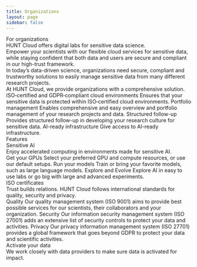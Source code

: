 ```yaml
---
title: Organizations
layout: page
sidebar: false
---
```


<div class="hc-home-page">
  <!-- <div class="hc-header">
    <div class="hc-header-img"></div>
  </div> -->

  <div class="hc-block" style="display: none;"></div>
<!----------------------------------------------->
<!-- Block: Freedom to explore -->
<!----------------------------------------------->

  <div class="hc-block">
    <div class="hc-block-container">
      <div class="hc-title-main font-weight-black">
        For organizations
      </div>
      <!-- <div class="hc-subtitle-main">
        Empower your scientists with our flexible cloud services for sensitive data, while staying confident that both data and users are secure and compliant in our high-trust framework.
      </div> -->
      <div class="hc-section">
        <v-row justify="center">
          <v-col cols="12" class="v-col-xs-12 v-col-sm-4 v-col-md-4">
            <ContactDialog title="Contact us" subject="Activate my data" size="x-large" elevation="2" block />
          </v-col>
<!--          <v-col cols="12" class="v-col-xs-12 v-col-sm-5 v-col-md-4">
            <CallDialog title="Talk to an expert" size="x-large" elevation="2" block />
          </v-col>
-->
        </v-row>
      </div>
    </div>
  </div>



<!----------------------------------------------->
<!-- Block: Offer -->
<!----------------------------------------------->


  <div class="hc-block">
    <div class="hc-block-container">
      <div class="hc-container-title">
        HUNT Cloud offers digital labs for sensitive data science.
      </div>
      <div class="hc-container-subtitle">
        Empower your scientists with our flexible cloud services for sensitive data, while staying confident that both data and users are secure and compliant in our high-trust framework.
      </div>
      <div class="hc-container-text" style="text-align: left;">
        In today’s data-driven science, organizations need secure, compliant and trustworthy solutions to easily manage sensitive data from many different research projects.
      </div>
    </div>
  </div>




  <div class="hc-block">
    <div class="hc-block-container">
      <div class="hc-container-title">
        At HUNT Cloud, we provide organizations with a comprehensive solution.
      </div>
      <v-row>
        <v-col cols="12" class="align-self-start v-col-xs-6 v-col-sm-6 v-col-md-3">
          <v-sheet class="mx-auto" color="transparent" style="max-width: 250px; min-width: 200px">
            <v-card class="pt-8" variant="outlined" height="220px" width="100%">
              <v-sheet class="mx-auto d-flex justify-center align-center" elevation="0" height="110px" color="transparent">
                <font-awesome-icon icon="fas fa-clipboard-check" size="8x" />
              </v-sheet>
              <v-card-text class="text-center font-weight-bold">
                ISO&#8209;certified and GDPR&#8209;compliant cloud environments
              </v-card-text>
            </v-card>
            <v-sheet class="text-subtitle-2 px-4 pt-6" color="transparent">
              Ensures that your sensitive data is protected within ISO&#8209;certified cloud environments.
            </v-sheet>
          </v-sheet>
        </v-col>
        <v-col cols="12" class="align-self-start v-col-xs-6 v-col-sm-6 v-col-md-3">
          <v-sheet class="mx-auto" color="transparent" style="max-width: 250px; min-width: 200px">
            <v-card class="pt-8" variant="outlined" height="220px" width="100%">
              <v-sheet class="mx-auto d-flex justify-center align-center" elevation="0" height="110px" color="transparent">
                <font-awesome-icon icon="fas fa-folder-open" size="8x" />
              </v-sheet>
              <v-card-text class="text-center font-weight-bold">
                Portfolio management
              </v-card-text>
            </v-card>
            <v-sheet class="text-subtitle-2 px-4 pt-6" color="transparent">
              Enables comprehensive and easy overview and portfolio management of your research projects and data.
            </v-sheet>
          </v-sheet>
        </v-col>
        <v-col cols="12" class="align-self-start v-col-xs-6 v-col-sm-6 v-col-md-3">
          <v-sheet class="mx-auto" color="transparent" style="max-width: 250px; min-width: 200px">
            <v-card class="pt-8" variant="outlined" height="220px" width="100%">
              <v-sheet class="mx-auto d-flex justify-center align-center" elevation="0" height="110px" color="transparent">
                <font-awesome-icon icon="fas fa-people-arrows" size="8x" />
              </v-sheet>
              <v-card-text class="text-center font-weight-bold">
                Structured follow-up
              </v-card-text>
            </v-card>
            <v-sheet class="text-subtitle-2 px-4 pt-6" color="transparent">
              Provides structured follow-up in developing your research culture for sensitive data.
            </v-sheet>
          </v-sheet>
        </v-col>
        <v-col cols="12" class="align-self-start v-col-xs-6 v-col-sm-6 v-col-md-3">
          <v-sheet class="mx-auto" color="transparent" style="max-width: 250px; min-width: 200px">
            <v-card class="pt-8" variant="outlined" height="220px" width="100%">
              <v-sheet class="mx-auto d-flex justify-center align-center" elevation="0" height="110px" color="transparent">
                <font-awesome-icon icon="fas fa-brain" size="8x" />
              </v-sheet>
              <v-card-text class="text-center font-weight-bold">
                AI-ready infrastructure
              </v-card-text>
            </v-card>
            <v-sheet class="text-subtitle-2 px-4 pt-6" color="transparent">
              Give access to AI-ready infrastructure.
            </v-sheet>
          </v-sheet>
        </v-col>
      </v-row>
    </div>
  </div>




  <div class="hc-block">
    <div class="hc-block-container">
      <div class="hc-container-title">
        Features
      </div>
      <!-- <div class="hc-container-subtitle">
        Empower your scientists with our flexible cloud services for sensitive data, while staying confident that both data and users are secure and compliant in our high-trust framework.
      </div> -->
      <v-row>
        <CardElement title="Solid agreement framework" text="Our comprehensive agreement framework ensures that you can trust your scientists to securely use sensitive data." />
        <CardElement title="Organization report" text="Simply the management of your projects by easy overview of data, user access, key personnel, resource consumption and maturity measures." />
        <CardElement title="Develop your research culture" text="We work closely with you in capacity building at all levels, from scientists to administration and leadership." />
        <CardElement title="Explore Data Space" text="The home of your digital labs gives you easy management and governance of your sensitive data activities." />
        <CardElement title="Archive lab" text="The Archive lab gives your organization a secure place to store data from completed projects and control of the deletion process. The first 1TB of storage is free." />
        <CardElement title="Digital labs" text="Your scientists get access to digital labs where they can analyze, collaborate and store their sensitive data. The cost of each lab is covered by the project’s own fund." />
        <CardElement title="ISO certificate" text="We are certified according to the ISO standard for quality management, information technology and privacy." />
        <CardElement title="Opportunities for partnership" text="The sensitive data community is growing and flourishing with new ideas. We provide meeting places for scientists, administrators and research leaders to ensure that the community has a voice." />
      </v-row>
    </div>
  </div>


<!----------------------------------------------->
<!-- Block: sensitive AI -->
<!----------------------------------------------->

  <div class="hc-block">
    <div class="hc-block-container">
      <div class="hc-container-title">
        Sensitive AI
      </div>
      <div class="hc-container-subtitle">
        Enjoy accelerated computing in environments made for sensitive AI.
      </div>
      <v-row align="center">
        <v-col cols="12" class="align-self-start v-col-sm-4">
          <!-- https://vuetifyjs.com/en/components/cards/ -->
          <v-card color="transparent" elevation="0">
            <v-card-title>Get your GPUs</v-card-title>
            <v-card-text>
              <v-row dense>
                <v-col cols="12">
                    Select your preferred GPU and compute resources, or use our default setups.
                </v-col>
              </v-row>
            </v-card-text>
          </v-card>
        </v-col>
        <v-col cols="12" class="align-self-start v-col-sm-4">
          <!-- https://vuetifyjs.com/en/components/cards/ -->
          <v-card color="transparent" elevation="0">
            <v-card-title>Run your models</v-card-title>
            <v-card-text>
              <v-row dense>
                <v-col cols="12">
                  Train or bring your favorite models, such as large language models.
                </v-col>
              </v-row>
            </v-card-text>
          </v-card>
        </v-col>
        <v-col cols="12" class="align-self-start v-col-sm-4">
          <!-- https://vuetifyjs.com/en/components/cards/ -->
          <v-card color="transparent" elevation="0">
            <v-card-title>Explore and Evolve</v-card-title>
            <v-card-text>
              <v-row dense>
                <v-col cols="12">
                  Explore AI in easy to use labs or go big with large and advanced experiments.
                </v-col>
              </v-row>
            </v-card-text>
          </v-card>
        </v-col>
      </v-row>
      <br>
    <!-- <div class="hc-section">
      <SimpleButton title="Read more" :href="$frontmatter.contact" target="_blank" size="large" elevation="2" />
    </div> -->
    </div>
  </div>



<!----------------------------------------------->
<!-- Content: ISO -->
<!----------------------------------------------->

  <div class="hc-block">
    <div class="hc-block-container">
      <div class="hc-container-title">
        ISO certificates
      </div>
      <div class="hc-container-subtitle">
        Trust builds relations. HUNT Cloud follows international standards for quality, security and privacy.
      </div>
      <!-- <v-row>
        <v-col cols="2" class="v-col-sm-4 v-col-md-4">
          <a href="https://about.hdc.ntnu.no/compliance/">
            <v-img max-height="160px" src="/img/kiwa-iso-9001-2017.svg" />
          </a>
        </v-col>
        <v-col cols="2" class="v-col-sm-4 v-col-md-4">
          <a href="https://about.hdc.ntnu.no/compliance/">
            <v-img max-height="200px" src="/img/ISO_IEC_27001_WEO_27701_col.png" />
          </a>
        </v-col>
        <v-col cols="2" class="v-col-sm-4 v-col-md-4">
          <a href="https://about.hdc.ntnu.no/compliance/">
            <v-img max-height="200px" src="/img/InformationSecuritySys_ISOIEC27001_col.png" />
          </a>
        </v-col>
      </v-row> -->
      <v-row>
        <v-col cols="12" class="align-self-start v-col-sm-4">
          <!-- https://vuetifyjs.com/en/components/cards/ -->
          <v-card color="transparent" elevation="0">
            <v-card-title align="center">Quality</v-card-title>
            <v-card-text>
              <v-row dense>
                <v-col cols="12">
                  <a href="https://docs.hdc.ntnu.no/govern-science/compliance/">
                    <v-img class="mb-5" max-height="160px" src="/img/QualitySysCert_ISO9001_col.png" />
                  </a>
                  Our quality management system (ISO 9001) aims to provide best possible services for our scientists, their collaborators and your organization.
                </v-col>
              </v-row>
            </v-card-text>
          </v-card>
        </v-col>
        <v-col cols="12" class="align-self-start v-col-sm-4">
          <!-- https://vuetifyjs.com/en/components/cards/ -->
          <v-card color="transparent" elevation="0">
            <v-card-title align="center">Security</v-card-title>
            <v-card-text>
              <v-row dense>
                <v-col cols="12">
                  <a href="https://docs.hdc.ntnu.no/govern-science/compliance/">
                    <v-img max-height="180px" src="/img/ISO_IEC_27001_WEO_27701_col.png" />
                  </a>
                  Our information security management system (ISO 27001) adds an extensive list of security controls to protect your data and activities.
                </v-col>
              </v-row>
            </v-card-text>
          </v-card>
        </v-col>
        <v-col cols="12" class="align-self-start v-col-sm-4">
          <!-- https://vuetifyjs.com/en/components/cards/ -->
          <v-card color="transparent" elevation="0">
            <v-card-title align="center">Privacy</v-card-title>
            <v-card-text>
              <v-row dense>
                <v-col cols="12">
                  <a href="https://docs.hdc.ntnu.no/govern-science/compliance/">
                    <v-img max-height="180px" src="/img/ISO_IEC_27001_WEO_27701_col.png" />
                  </a>
                  Our privacy information management system (ISO 27701) provides a global framework that goes beyond GDPR to protect your data and scientific activities.
                </v-col>
              </v-row>
            </v-card-text>
          </v-card>
        </v-col>
      </v-row>
      <v-row>
        <v-col align="center">
          <SimpleButton title="Read more" href="https://docs.hdc.ntnu.no/govern-science/compliance/" target="_blank" size="large" elevation="2" />
        </v-col>
      </v-row>
    </div>
  </div>






<!----------------------------------------------->
<!-- Block: activate your data -->
<!----------------------------------------------->

  <div class="hc-block">
    <div class="hc-block-container">
      <div class="hc-container-title">
        Activate your data
      </div>
      <div class="hc-container-subtitle">
        We work closely with data providers to make sure data is activated for impact.
      </div>
      <div class="hc-section">
        <ContactDialog title="Activate your data" subject="Activate my data" size="x-large" elevation="2" />
      </div>
    </div>
  </div>

<!--
  <div class="hc-block">
    <div class="hc-block-container">
      <div class="hc-container-title">
        Review all features
      </div>
      <div class="hc-container-subtitle"></div>
      <div class="hc-section">
        <ExpandTable />
      </div>
    </div>
  </div>
-->


<!----------------------------------------------->
<!-- Block: About HUNT Cloud -->
<!----------------------------------------------->

<FooterBlock :contact="$frontmatter.contact" />

</div>


<style scoped>

/* CSS scoped specifically to this page */

</style>
